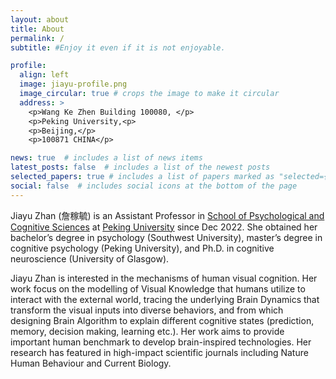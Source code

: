 ```yaml
---
layout: about
title: About
permalink: /
subtitle: #Enjoy it even if it is not enjoyable.

profile:
  align: left
  image: jiayu-profile.png
  image_circular: true # crops the image to make it circular
  address: >
    <p>Wang Ke Zhen Building 100080, </p>
    <p>Peking University,<p>
    <p>Beijing,</p>
    <p>100871 CHINA</p>

news: true  # includes a list of news items
latest_posts: false  # includes a list of the newest posts
selected_papers: true # includes a list of papers marked as "selected={true}"
social: false  # includes social icons at the bottom of the page
---
```


Jiayu Zhan (詹稼毓) is an Assistant Professor in [School of Psychological and Cognitive Sciences](https://www.psy.pku.edu.cn/english/index.htm) at [Peking University](https://english.pku.edu.cn/) since Dec 2022. She obtained her bachelor’s degree in psychology (Southwest University), master’s degree in cognitive psychology (Peking University), and Ph.D. in cognitive neuroscience (University of Glasgow).

Jiayu Zhan is interested in the mechanisms of human visual cognition. Her work focus on the modelling of Visual Knowledge that humans utilize to interact with the external world, tracing the underlying Brain Dynamics that transform the visual inputs into diverse behaviors, and from which designing Brain Algorithm to explain different cognitive states (prediction, memory, decision making, learning etc.). Her work aims to provide important human benchmark to develop brain-inspired technologies. Her research has featured in high-impact scientific journals including Nature Human Behaviour and Current Biology.
